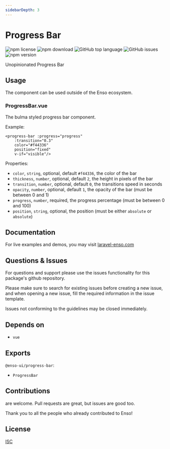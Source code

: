 ```yaml
---
sidebarDepth: 3
---
```


# Progress Bar

![npm license](https://img.shields.io/npm/l/@enso-ui/progress-bar.svg) 
![npm download](https://img.shields.io/npm/dm/@enso-ui/progress-bar.svg) 
![GitHub top language](https://img.shields.io/github/languages/top/enso-ui/progress-bar.svg) 
![GitHub issues](https://img.shields.io/github/issues/enso-ui/progress-bar.svg) 
![npm version](https://img.shields.io/npm/v/@enso-ui/progress-bar.svg) 

Unopinionated Progress Bar

## Usage
The component can be used outside of the Enso ecosystem.

### ProgressBar.vue
The bulma styled progress bar component. 

Example:
```vuejs
<progress-bar :progress="progress"
    :transition="0.3"
    color="#f44336"
    position="fixed"
    v-if="visible"/>
```

Properties:
- `color`, `string`, optional, default `#f44336`, the color of the bar
- `thickness`, `number`, optional, default `2`, the height in pixels of the bar 
- `transition`, `number`, optional, default `0`, the transitions speed in seconds
- `opacity`, `number`, optional, default `1`, the opacity of the bar (must be between 0 and 1)
- `progress`, `number`, required, the progress percentage (must be between 0 and 100)
- `position`, `string`, optional, the position (must be either `absolute` or `absolute`)

## Documentation

For live examples and demos, you may visit [laravel-enso.com](https://www.laravel-enso.com)

## Questions & Issues

For questions and support please use the issues functionality
for this package's github repository.

Please make sure to search for existing issues before creating a new issue,
and when opening a new issue, fill the required information in the issue template.

Issues not conforming to the guidelines may be closed immediately.

## Depends on

- `vue`

## Exports

`@enso-ui/progress-bar`:
- `ProgressBar`

## Contributions

are welcome. Pull requests are great, but issues are good too.

Thank you to all the people who already contributed to Enso!

## License

[ISC](https://opensource.org/licenses/ISC)
